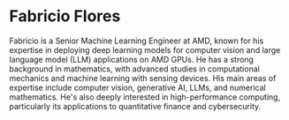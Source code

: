 <head>
  <meta charset="UTF-8">
  <meta name="description" content=" Fabricio Flores">
  <meta name="keywords" content="AMD GPU, MI300, MI250, ROCm, blog, contributor, blog author">
</head>

# Fabricio Flores

Fabricio is a Senior Machine Learning Engineer at AMD, known for his expertise in deploying deep
learning models for computer vision and large language model (LLM) applications on AMD GPUs. He
has a strong background in mathematics, with advanced studies in computational mechanics and
machine learning with sensing devices. His main areas of expertise include computer vision, generative
AI, LLMs, and numerical mathematics. He's also deeply interested in high-performance computing,
particularly its applications to quantitative finance and cybersecurity.
